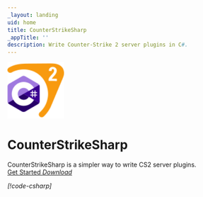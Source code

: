 ```yaml
---
_layout: landing
uid: home
title: CounterStrikeSharp
_appTitle: ''
description: Write Counter-Strike 2 server plugins in C#.
---
```


<div class="row justify-content-md-center">
  <div class="col-12 col-lg-10 col-xl-8 col-xxl-6">
    <div class="text-center">
      <img src="images/cssharp.svg" height="128" width="128">
      <h1 class="h1">CounterStrikeSharp</h1>
      <span>CounterStrikeSharp is a simpler way to write CS2 server plugins.</span>
      <div>
        <a href="docs/guides/getting-started.md" class="btn btn-primary btn-lg fw-bold my-5">Get Started <i class="bi bi-arrow-right"></a>
        <a href="https://github.com/roflmuffin/CounterStrikeSharp/releases/latest" class="btn btn-primary btn-lg fw-bold my-5">Download <i class="bi bi-arrow-right"></a>
      </div>
    </div>

[!code-csharp[](../examples/HelloWorld/HelloWorldPlugin.cs)]

  </div>
</div>
